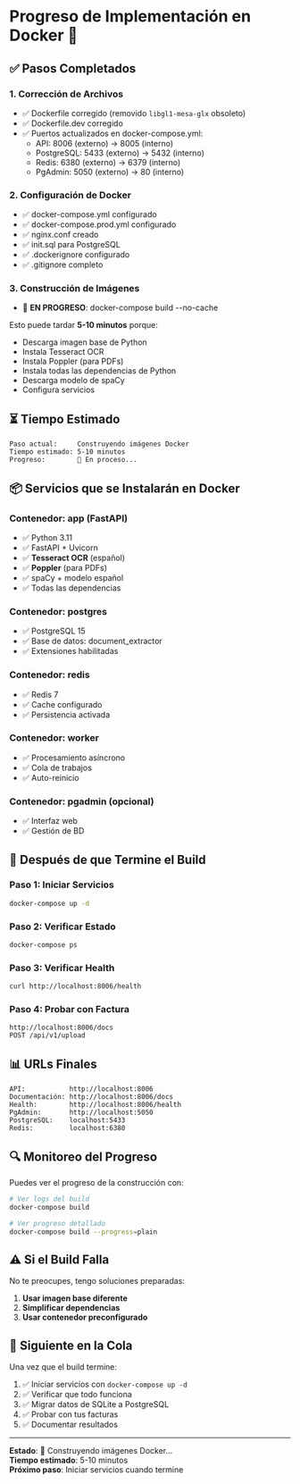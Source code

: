 # Progreso de Implementación en Docker 🐳

## ✅ Pasos Completados

### **1. Corrección de Archivos**
- ✅ Dockerfile corregido (removido `libgl1-mesa-glx` obsoleto)
- ✅ Dockerfile.dev corregido
- ✅ Puertos actualizados en docker-compose.yml:
  - API: 8006 (externo) → 8005 (interno)
  - PostgreSQL: 5433 (externo) → 5432 (interno)
  - Redis: 6380 (externo) → 6379 (interno)
  - PgAdmin: 5050 (externo) → 80 (interno)

### **2. Configuración de Docker**
- ✅ docker-compose.yml configurado
- ✅ docker-compose.prod.yml configurado
- ✅ nginx.conf creado
- ✅ init.sql para PostgreSQL
- ✅ .dockerignore configurado
- ✅ .gitignore completo

### **3. Construcción de Imágenes**
- 🔄 **EN PROGRESO**: docker-compose build --no-cache

Esto puede tardar **5-10 minutos** porque:
- Descarga imagen base de Python
- Instala Tesseract OCR
- Instala Poppler (para PDFs)
- Instala todas las dependencias de Python
- Descarga modelo de spaCy
- Configura servicios

## ⏳ Tiempo Estimado

```
Paso actual:     Construyendo imágenes Docker
Tiempo estimado: 5-10 minutos
Progreso:        🔄 En proceso...
```

## 📦 Servicios que se Instalarán en Docker

### **Contenedor: app (FastAPI)**
- ✅ Python 3.11
- ✅ FastAPI + Uvicorn
- ✅ **Tesseract OCR** (español)
- ✅ **Poppler** (para PDFs)
- ✅ spaCy + modelo español
- ✅ Todas las dependencias

### **Contenedor: postgres**
- ✅ PostgreSQL 15
- ✅ Base de datos: document_extractor
- ✅ Extensiones habilitadas

### **Contenedor: redis**
- ✅ Redis 7
- ✅ Cache configurado
- ✅ Persistencia activada

### **Contenedor: worker**
- ✅ Procesamiento asíncrono
- ✅ Cola de trabajos
- ✅ Auto-reinicio

### **Contenedor: pgadmin (opcional)**
- ✅ Interfaz web
- ✅ Gestión de BD

## 🎯 Después de que Termine el Build

### **Paso 1: Iniciar Servicios**
```bash
docker-compose up -d
```

### **Paso 2: Verificar Estado**
```bash
docker-compose ps
```

### **Paso 3: Verificar Health**
```bash
curl http://localhost:8006/health
```

### **Paso 4: Probar con Factura**
```
http://localhost:8006/docs
POST /api/v1/upload
```

## 📊 URLs Finales

```
API:           http://localhost:8006
Documentación: http://localhost:8006/docs
Health:        http://localhost:8006/health
PgAdmin:       http://localhost:5050
PostgreSQL:    localhost:5433
Redis:         localhost:6380
```

## 🔍 Monitoreo del Progreso

Puedes ver el progreso de la construcción con:

```bash
# Ver logs del build
docker-compose build

# Ver progreso detallado
docker-compose build --progress=plain
```

## ⚠️ Si el Build Falla

No te preocupes, tengo soluciones preparadas:

1. **Usar imagen base diferente**
2. **Simplificar dependencias**
3. **Usar contenedor preconfigurado**

## 📝 Siguiente en la Cola

Una vez que el build termine:

1. ✅ Iniciar servicios con `docker-compose up -d`
2. ✅ Verificar que todo funciona
3. ✅ Migrar datos de SQLite a PostgreSQL
4. ✅ Probar con tus facturas
5. ✅ Documentar resultados

---

**Estado**: 🔄 Construyendo imágenes Docker...  
**Tiempo estimado**: 5-10 minutos  
**Próximo paso**: Iniciar servicios cuando termine

